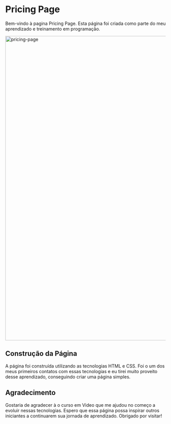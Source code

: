 # Pricing Page

Bem-vindo à pagina Pricing Page. Esta página foi criada como parte do meu aprendizado e treinamento em programação. 

<img width="958" alt="pricing-page" src="https://user-images.githubusercontent.com/93842439/216785859-579383f1-de08-4479-be99-854af96ac38c.png">

## Construção da Página

A página foi construída utilizando as tecnologias HTML e CSS. Foi o um dos meus primeiros contatos com essas tecnologias e eu tirei muito proveito desse aprendizado, conseguindo criar uma página simples. 

## Agradecimento

Gostaria de agradecer à o curso em Video que me ajudou no começo a evoluir nessas tecnologias. Espero que essa página possa inspirar outros iniciantes a continuarem sua jornada de aprendizado. Obrigado por visitar!
